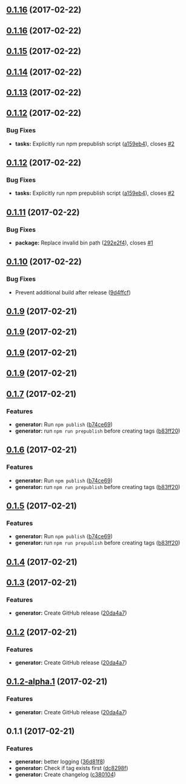 <a name="0.1.16"></a>
## [0.1.16](https://github.com/LukasHechenberger/automated-release/compare/0.1.15...v0.1.16) (2017-02-22)



<a name="0.1.16"></a>
## [0.1.16](https://github.com/LukasHechenberger/automated-release/compare/0.1.15...v0.1.16) (2017-02-22)



<a name="0.1.15"></a>
## [0.1.15](https://github.com/LukasHechenberger/automated-release/compare/0.1.14...v0.1.15) (2017-02-22)



<a name="0.1.14"></a>
## [0.1.14](https://github.com/LukasHechenberger/automated-release/compare/0.1.13...v0.1.14) (2017-02-22)



<a name="0.1.13"></a>
## [0.1.13](https://github.com/LukasHechenberger/automated-release/compare/0.1.12...v0.1.13) (2017-02-22)



<a name="0.1.12"></a>
## [0.1.12](https://github.com/LukasHechenberger/automated-release/compare/0.1.11...v0.1.12) (2017-02-22)


### Bug Fixes

* **tasks:** Explicitly run npm prepublish script ([a159eb4](https://github.com/LukasHechenberger/automated-release/commit/a159eb4)), closes [#2](https://github.com/LukasHechenberger/automated-release/issues/2)



<a name="0.1.12"></a>
## [0.1.12](https://github.com/LukasHechenberger/automated-release/compare/0.1.11...v0.1.12) (2017-02-22)


### Bug Fixes

* **tasks:** Explicitly run npm prepublish script ([a159eb4](https://github.com/LukasHechenberger/automated-release/commit/a159eb4)), closes [#2](https://github.com/LukasHechenberger/automated-release/issues/2)



<a name="0.1.11"></a>
## [0.1.11](https://github.com/LukasHechenberger/automated-release/compare/0.1.10...v0.1.11) (2017-02-22)


### Bug Fixes

* **package:** Replace invalid bin path ([292e2f4](https://github.com/LukasHechenberger/automated-release/commit/292e2f4)), closes [#1](https://github.com/LukasHechenberger/automated-release/issues/1)



<a name="0.1.10"></a>
## [0.1.10](https://github.com/LukasHechenberger/automated-release/compare/0.1.9...v0.1.10) (2017-02-22)


### Bug Fixes

* Prevent additional build after release ([9d4ffcf](https://github.com/LukasHechenberger/automated-release/commit/9d4ffcf))



<a name="0.1.9"></a>
## [0.1.9](https://github.com/LukasHechenberger/automated-release/compare/0.1.8...v0.1.9) (2017-02-21)



<a name="0.1.9"></a>
## [0.1.9](https://github.com/LukasHechenberger/automated-release/compare/0.1.8...v0.1.9) (2017-02-21)



<a name="0.1.9"></a>
## [0.1.9](https://github.com/LukasHechenberger/automated-release/compare/0.1.8...v0.1.9) (2017-02-21)



<a name="0.1.9"></a>
## [0.1.9](https://github.com/LukasHechenberger/automated-release/compare/0.1.8...v0.1.9) (2017-02-21)



<a name="0.1.7"></a>
## [0.1.7](https://github.com/LukasHechenberger/automated-release/compare/1.3.0...v0.1.7) (2017-02-21)


### Features

* **generator:** Run `npm publish` ([b74ce69](https://github.com/LukasHechenberger/automated-release/commit/b74ce69))
* **generator:** run `npm run prepublish` before creating tags ([b83ff20](https://github.com/LukasHechenberger/automated-release/commit/b83ff20))



<a name="0.1.6"></a>
## [0.1.6](https://github.com/LukasHechenberger/automated-release/compare/1.3.0...v0.1.6) (2017-02-21)


### Features

* **generator:** Run `npm publish` ([b74ce69](https://github.com/LukasHechenberger/automated-release/commit/b74ce69))
* **generator:** run `npm run prepublish` before creating tags ([b83ff20](https://github.com/LukasHechenberger/automated-release/commit/b83ff20))



<a name="0.1.5"></a>
## [0.1.5](https://github.com/LukasHechenberger/automated-release/compare/1.3.0...v0.1.5) (2017-02-21)


### Features

* **generator:** Run `npm publish` ([b74ce69](https://github.com/LukasHechenberger/automated-release/commit/b74ce69))
* **generator:** run `npm run prepublish` before creating tags ([b83ff20](https://github.com/LukasHechenberger/automated-release/commit/b83ff20))



<a name="0.1.4"></a>
## [0.1.4](https://github.com/LukasHechenberger/automated-release/compare/1.3.0...v0.1.4) (2017-02-21)



<a name="0.1.3"></a>
## [0.1.3](https://github.com/LukasHechenberger/automated-release/compare/0.1.1...v0.1.3) (2017-02-21)


### Features

* **generator:** Create GitHub release ([20da4a7](https://github.com/LukasHechenberger/automated-release/commit/20da4a7))



<a name="0.1.2"></a>
## [0.1.2](https://github.com/LukasHechenberger/automated-release/compare/0.1.1...v0.1.2) (2017-02-21)


### Features

* **generator:** Create GitHub release ([20da4a7](https://github.com/LukasHechenberger/automated-release/commit/20da4a7))



<a name="0.1.2-alpha.1"></a>
## [0.1.2-alpha.1](https://github.com/LukasHechenberger/automated-release/compare/0.1.1...v0.1.2-alpha.1) (2017-02-21)


### Features

* **generator:** Create GitHub release ([20da4a7](https://github.com/LukasHechenberger/automated-release/commit/20da4a7))



<a name="0.1.1"></a>
## 0.1.1 (2017-02-21)


### Features

* **generator:** better logging ([36d81f8](https://github.com/LukasHechenberger/automated-release/commit/36d81f8))
* **generator:** Check if tag exists first ([dc8298f](https://github.com/LukasHechenberger/automated-release/commit/dc8298f))
* **generator:** Create changelog ([c380104](https://github.com/LukasHechenberger/automated-release/commit/c380104))
